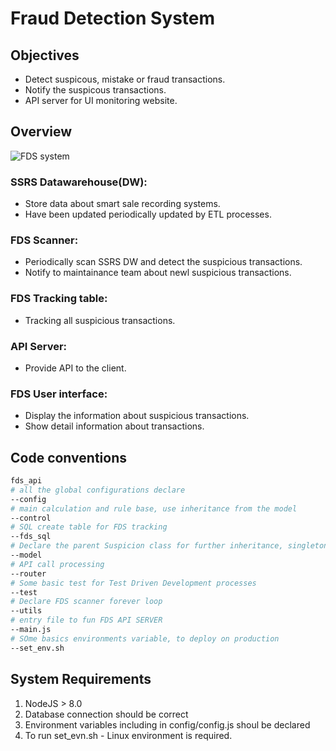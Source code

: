 # Fraud Detection System
## Objectives
- Detect suspicous, mistake or fraud transactions.
- Notify the suspicous transactions.
- API server for UI monitoring website.

## Overview

![FDS system](https://user-images.githubusercontent.com/8535911/54021716-5874f980-41c3-11e9-9789-deb37282e610.png)

### SSRS Datawarehouse(DW):
- Store data about smart sale recording systems.
- Have been updated periodically updated by ETL processes.

### FDS Scanner:
- Periodically scan SSRS DW and detect the suspicious transactions.
- Notify to maintainance team about newl suspicious transactions.

### FDS Tracking table:
- Tracking all suspicious transactions.

### API Server:
- Provide API to the client.

### FDS User interface:
- Display the information about suspicious transactions.
- Show detail information about transactions.

## Code conventions

```bash
fds_api
# all the global configurations declare
--config
# main calculation and rule base, use inheritance from the model
--control
# SQL create table for FDS tracking
--fds_sql
# Declare the parent Suspicion class for further inheritance, singleton object
--model
# API call processing
--router
# Some basic test for Test Driven Development processes
--test
# Declare FDS scanner forever loop
--utils
# entry file to fun FDS API SERVER
--main.js
# SOme basics environments variable, to deploy on production
--set_env.sh
```

## System Requirements
1. NodeJS > 8.0
2. Database connection should be correct
3. Environment variables including in config/config.js shoul be declared 
4. To run set_evn.sh - Linux environment is required.